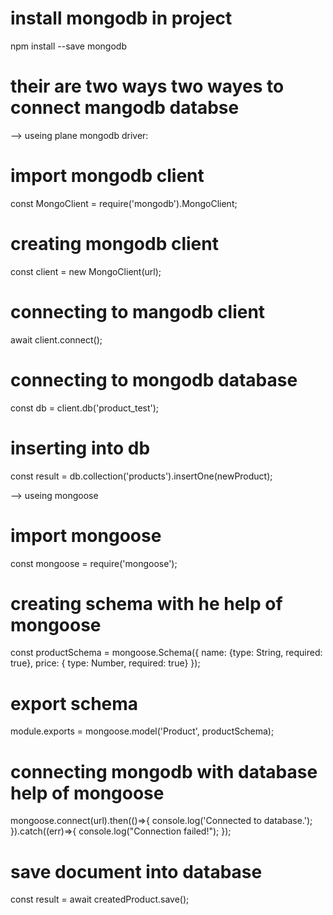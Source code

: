 # install mongodb in project
npm install --save mongodb

# their are two ways two wayes to connect mangodb databse
--> useing plane mongodb driver:
# import mongodb client
const MongoClient = require('mongodb').MongoClient;
# creating mongodb client
const client = new MongoClient(url);
# connecting to mangodb client
await client.connect();
# connecting to mongodb database
const db = client.db('product_test');
# inserting into db
const result = db.collection('products').insertOne(newProduct);


--> useing mongoose
# import mongoose
const mongoose = require('mongoose');
# creating schema with he help of mongoose
const productSchema = mongoose.Schema({
    name: {type: String, required: true},
    price: { type: Number, required: true}
});
# export schema
module.exports = mongoose.model('Product', productSchema);
# connecting mongodb with database help of mongoose
mongoose.connect(url).then(()=>{
    console.log('Connected to database.');
}).catch((err)=>{
    console.log("Connection failed!");
});
# save document into database
const result = await createdProduct.save();


